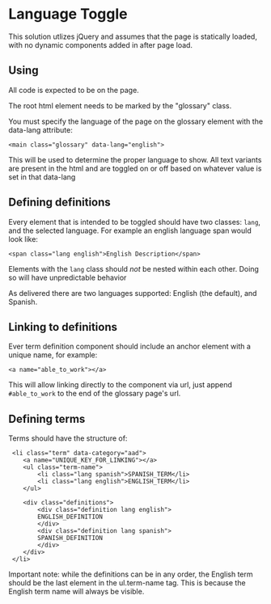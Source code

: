# Language Toggle

This solution utlizes jQuery and assumes that the page is statically loaded, with
no dynamic components added in after page load.

## Using

All code is expected to be on the page.

The root html element needs to be marked by the "glossary" class.

You must specify the language of the page on the glossary element with the data-lang attribute:

```
<main class="glossary" data-lang="english">
```

This will be used to determine the proper language to show. All text variants are present
in the html and are toggled on or off based on whatever value is set in that data-lang

## Defining definitions

Every element that is intended to be toggled should have two classes: `lang`, and the selected language.
For example an english language span would look like:

```
<span class="lang english">English Description</span>
```

Elements with the `lang` class should _not_ be nested within each other. Doing so will have
unpredictable behavior

As delivered there are two languages supported: English (the default), and Spanish.

## Linking to definitions

Ever term definition component should include an anchor element with a unique name, for example:

```
<a name="able_to_work"></a>
```

This will allow linking directly to the component via url, just append `#able_to_work` to the
end of the glossary page's url.

## Defining terms

Terms should have the structure of:

```
 <li class="term" data-category="aad">
    <a name="UNIQUE_KEY_FOR_LINKING"></a>
    <ul class="term-name">
        <li class="lang spanish">SPANISH_TERM</li>
        <li class="lang english">ENGLISH_TERM</li>
    </ul>

    <div class="definitions">
        <div class="definition lang english">
        ENGLISH_DEFINITION
        </div>
        <div class="definition lang spanish">
        SPANISH_DEFINITION
        </div>
    </div>
 </li>
```

Important note: while the definitions can be in any order, the English term should be the last element
in the ul.term-name tag. This is because the English term name will always be visible.
